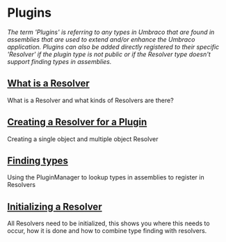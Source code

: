 # Plugins

_The term 'Plugins' is referring to any types in Umbraco that are found in assemblies that are used to extend and/or enhance the Umbraco application. Plugins can also be added directly registered to their specific 'Resolver' if the plugin type is not public or if the Resolver type doesn't support finding types in assemblies._ 

## [What is a Resolver](resolvers.md)
What is a Resolver and what kinds of Resolvers are there?

## [Creating a Resolver for a Plugin](creating-resolvers.md)
Creating a single object and multiple object Resolver

## [Finding types](finding-types.md)
Using the PluginManager to lookup types in assemblies to register in Resolvers

## [Initializing a Resolver](initializing-resolvers.md)
All Resolvers need to be initialized, this shows you where this needs to occur, how it is done and how to combine type finding with resolvers.
